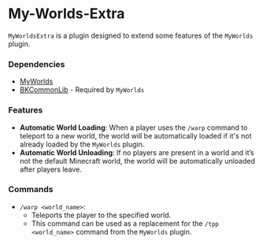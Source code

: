 # My-Worlds-Extra
`MyWorldsExtra` is a plugin designed to extend some features of the `MyWorlds` plugin.

### Dependencies
- [MyWorlds](https://www.spigotmc.org/resources/myworlds.39594/)
- [BKCommonLib](https://www.spigotmc.org/resources/bkcommonlib.39590/) - Required by `MyWorlds`

### Features
- **Automatic World Loading**: When a player uses the `/warp` command to teleport to a new world, the world will be automatically loaded if it's not already loaded by the `MyWorlds` plugin.
- **Automatic World Unloading**: If no players are present in a world and it’s not the default Minecraft world, the world will be automatically unloaded after players leave.

### Commands
- `/warp <world_name>`:
  - Teleports the player to the specified world. 
  - This command can be used as a replacement for the `/tpp <world_name>` command from the `MyWorlds` plugin.
